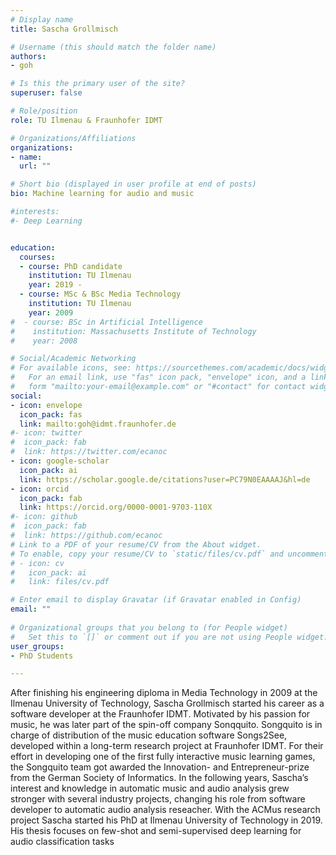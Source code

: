 ```yaml
---
# Display name
title: Sascha Grollmisch

# Username (this should match the folder name)
authors:
- goh

# Is this the primary user of the site?
superuser: false

# Role/position
role: TU Ilmenau & Fraunhofer IDMT

# Organizations/Affiliations
organizations:
- name: 
  url: ""

# Short bio (displayed in user profile at end of posts)
bio: Machine learning for audio and music 

#interests:
#- Deep Learning 


education:
  courses:
  - course: PhD candidate 
    institution: TU Ilmenau
    year: 2019 -
  - course: MSc & BSc Media Technology
    institution: TU Ilmenau
    year: 2009
#  - course: BSc in Artificial Intelligence
#    institution: Massachusetts Institute of Technology
#    year: 2008

# Social/Academic Networking
# For available icons, see: https://sourcethemes.com/academic/docs/widgets/#icons
#   For an email link, use "fas" icon pack, "envelope" icon, and a link in the
#   form "mailto:your-email@example.com" or "#contact" for contact widget.
social:
- icon: envelope
  icon_pack: fas
  link: mailto:goh@idmt.fraunhofer.de
#- icon: twitter
#  icon_pack: fab
#  link: https://twitter.com/ecanoc
- icon: google-scholar
  icon_pack: ai
  link: https://scholar.google.de/citations?user=PC79N0EAAAAJ&hl=de
- icon: orcid
  icon_pack: fab
  link: https://orcid.org/0000-0001-9703-110X
#- icon: github
#  icon_pack: fab
#  link: https://github.com/ecanoc
# Link to a PDF of your resume/CV from the About widget.
# To enable, copy your resume/CV to `static/files/cv.pdf` and uncomment the lines below.  
# - icon: cv
#   icon_pack: ai
#   link: files/cv.pdf

# Enter email to display Gravatar (if Gravatar enabled in Config)
email: ""
  
# Organizational groups that you belong to (for People widget)
#   Set this to `[]` or comment out if you are not using People widget.  
user_groups:
- PhD Students

---
```


After finishing his engineering diploma in Media Technology in 2009 at the Ilmenau University of Technology, Sascha Grollmisch started his career as a software developer at the Fraunhofer IDMT. Motivated by his passion for music, he was later part of the spin-off company Sonqquito. Songquito is in charge of distribution of the music education software Songs2See, 
developed within a long-term research project at Fraunhofer IDMT. For their effort in developing one of the first fully interactive music learning games, the Songquito team got awarded the Innovation- and Entrepreneur-prize from the German Society of Informatics. In the following years, Sascha’s interest and knowledge in automatic music and audio analysis grew stronger with several industry projects, changing his role from software developer to automatic audio analysis reseacher. With the ACMus research project Sascha started his PhD at Ilmenau University of Technology in 2019. His thesis focuses on few-shot and semi-supervised deep learning for audio classification tasks

 
 
